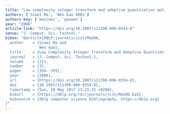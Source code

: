 ```yaml
---
title: "Low complexity integer transform and adaptive quantization optimization"
authors: ['Siwei Ma', 'Wen Gao 0001']
authors-key: ['masiwei', 'gaowen']
year: "2006"
article-link: "https://doi.org/10.1007/s11390-006-0354-8"
venue: "J. Comput. Sci. Technol."
bibex: "@article{DBLP:journals/jcst/MaG06,
  author    = {Siwei Ma and
               Wen Gao},
  title     = {Low Complexity Integer Transform and Adaptive Quantization Optimization},
  journal   = {J. Comput. Sci. Technol.},
  volume    = {21},
  number    = {3},
  pages     = {354--359},
  year      = {2006},
  url       = {https://doi.org/10.1007/s11390-006-0354-8},
  doi       = {10.1007/s11390-006-0354-8},
  timestamp = {Sun, 28 May 2017 13:21:15 +0200},
  biburl    = {https://dblp.org/rec/journals/jcst/MaG06.bib},
  bibsource = {dblp computer science bibliography, https://dblp.org}
}"
---
```

